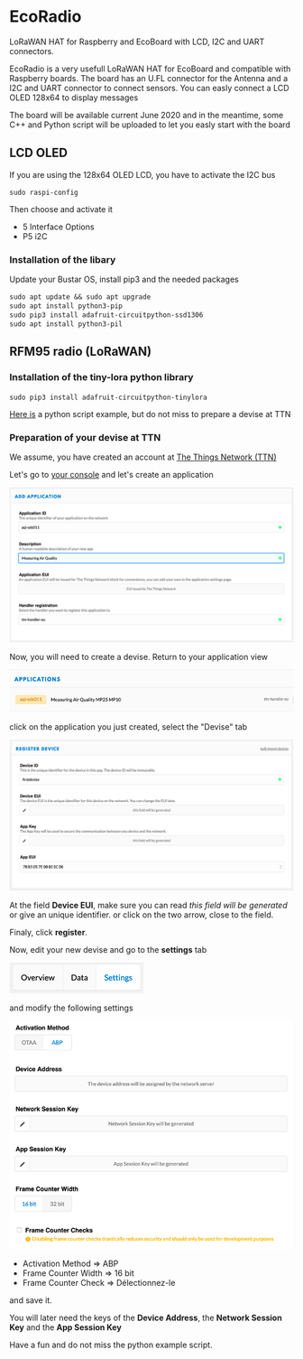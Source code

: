 # EcoRadio
LoRaWAN HAT for Raspberry and EcoBoard with LCD,  I2C and UART connectors.

EcoRadio is a very usefull LoRaWAN HAT for EcoBoard and compatible with Raspberry boards.
The board has an U.FL connector for the Antenna and a I2C and UART connector to connect sensors.
You can easly connect a LCD OLED 128x64 to display messages

The board will be available current June 2020 and in the meantime, some C++ and Python script will be uploaded to let you easly start with the board

## LCD OLED
If you are using the 128x64 OLED LCD, you have to activate the I2C bus

```
sudo raspi-config
```
Then choose and activate it

* 5 Interface Options
* P5 i2C

### Installation of the libary
Update your Bustar OS, install pip3 and the needed packages

```
sudo apt update && sudo apt upgrade
sudo apt install python3-pip
sudo pip3 install adafruit-circuitpython-ssd1306
sudo apt install python3-pil
```

## RFM95 radio (LoRaWAN)
### Installation of the tiny-lora python library

```
sudo pip3 install adafruit-circuitpython-tinylora
```
[Here is](https://github.com/ecosensors/ecoradio/tree/master/lorawan) a python script example, but do not miss to prepare a devise at TTN

### Preparation of your devise at TTN
We assume, you have created an account at [The Things Network (TTN)](https://www.thethingsnetwork.org)

Let's go to [your console](https://console.thethingsnetwork.org/) and let's create an application

![Add application](assets/ttn-application.png "Add TTN application")

Now, you will need to create a devise. Return to your application view

![Application view](assets/ttn-application-view.png "Application view")

click on the application you just created, select the "Devise" tab

![Add a devise](assets/ttn-new-devise.png "Add a devise")

At the field **Device EUI**, make sure you can read *this field will be generated* or give an unique identifier.
or click on the two arrow, close to the field.

Finaly, click **register**.

Now, edit your new devise and go to the **settings** tab

![Settings](assets/ttn-device-setting-tab.png "Settings")

and modify the following settings

![Settings](assets/ttn-device-settings.png "Settings")

* Activation Method => ABP
* Frame Counter Width => 16 bit
* Frame Counter Check => Délectionnez-le

and save it.

You will later need the keys of the **Device Address**, the **Network Session Key** and the **App Session Key** 


Have a fun and do not miss the python example script.
